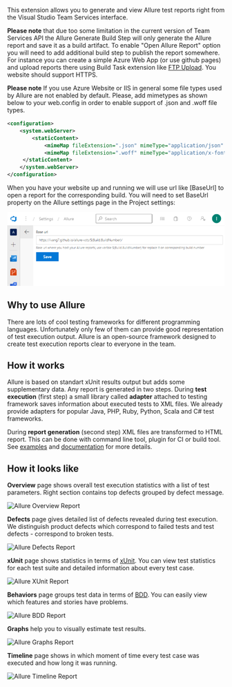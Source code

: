 This extension allows you to generate and view Allure test reports right from the Visual Studio Team Services interface.

**Please note** that due too some limitation in the current version of Team Services API the Allure Generate Build Step will only generate the Allure report and save it as a build artifact. To enable "Open Allure Report" option you will need to add additional build step to publish the report somewhere. For instance you can create a simple Azure Web App (or use github pages) and upload reports there using Build Task extension like [FTP Upload](https://marketplace.visualstudio.com/items?itemName=januskamphansen.ftpupload-task). You website should support HTTPS.

**Please note** If you use Azure Website or IIS in general some file types used by Allure are not enabled by default. Please, add mimetypes as shown below to your web.config in order to enable support of .json and .woff file types.

```xml
<configuration>
    <system.webServer>
        <staticContent>
            <mimeMap fileExtension=".json" mimeType="application/json" />
            <mimeMap fileExtension=".woff" mimeType="application/x-font-woff" />
     </staticContent>
    </system.webServer>
</configuration> 
```

When you have your website up and running we will use url like [BaseUrl] to open a report for the corresponding build. You will need to set BaseUrl property on the Allure settings page in the Project settings:

![Allure Reports Settings](images/allure-reports-baseurl.png)

## Why to use Allure

There are lots of cool testing frameworks for different programming languages. Unfortunately only few of them can provide good representation of test execution output. Allure is an open-source framework designed to create test execution reports clear to everyone in the team.

## How it works

Allure is based on standart xUnit results output but adds some supplementary data. Any report is generated in two steps. During **test execution** (first step) a small library called **adapter** attached to testing framework saves information about executed tests to XML files. We already provide adapters for popular Java, PHP, Ruby, Python, Scala and C# test frameworks.

During **report generation** (second step) XML files are transformed to HTML report. This can be done with command line tool, plugin for CI or build tool. See [examples](https://github.com/allure-examples) and [documentation](https://github.com/allure-framework/allure-core/wiki) for more details.

## How it looks like

**Overview** page shows overall test execution statistics with a list of test parameters. Right section contains top defects grouped by defect message.

![Allure Overview Report](images/overview.png)

**Defects** page gives detailed list of defects revealed during test execution. We distinguish product defects which correspond to failed tests and test defects - correspond to broken tests.

![Allure Defects Report](images/defects.png)

**xUnit** page shows statistics in terms of [xUnit](http://en.wikipedia.org/wiki/XUnit). You can view test statistics for each test suite and detailed information about every test case.

![Allure XUnit Report](images/xunit.png)

**Behaviors** page groups test data in terms of [BDD](http://en.wikipedia.org/wiki/Behavior-driven_development). You can easily view which features and stories have problems.

![Allure BDD Report](images/bdd.png)

**Graphs** help you to visually estimate test results.

![Allure Graphs Report](images/graph.png)

**Timeline** page shows in which moment of time every test case was executed and how long it was running.

![Allure Timeline Report](images/timeline.png)

